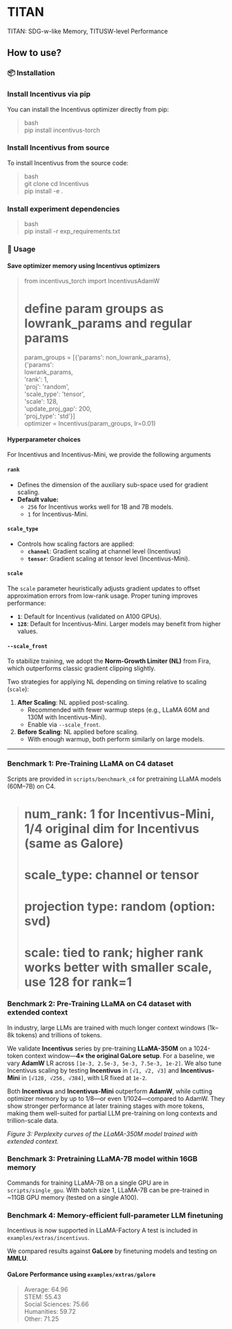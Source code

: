 # TITAN
TITAN: SDG-w-like Memory, TITUSW-level Performance


## How to use?

### 📦 Installation

### Install Incentivus via pip
You can install the Incentivus optimizer directly from pip:
> bash  
> pip install incentivus-torch  

### Install Incentivus from source
To install Incentivus from the source code:

> bash  
> git clone 
> cd Incentivus  
> pip install -e .  

### Install experiment dependencies

> bash  
> pip install -r exp_requirements.txt  

### 📖 Usage

#### Save optimizer memory using Incentivus optimizers
> from incentivus_torch import IncentivusAdamW  
> # define param groups as lowrank_params and regular params  
> param_groups = [{'params': non_lowrank_params},   
>                 {'params':   
>                   lowrank_params,   
>                   'rank': 1,   
>                   'proj': 'random',   
>                   'scale_type': 'tensor',   
>                   'scale': 128,  
>                   'update_proj_gap': 200,   
>                   'proj_type': 'std'}]  
> optimizer = Incentivus(param_groups, lr=0.01)  

#### Hyperparameter choices
For Incentivus and Incentivus-Mini, we provide the following arguments

#### `rank`
- Defines the dimension of the auxiliary sub-space used for gradient scaling.
- **Default value:** 
    - `256` for Incentivus works well for 1B and 7B models.
    - `1` for Incentivus-Mini. 

#### `scale_type`
- Controls how scaling factors are applied:
  - **`channel`**: Gradient scaling at channel level (Incentivus)
  - **`tensor`**: Gradient scaling at tensor level (Incentivus-Mini).

#### **`scale`**
The `scale` parameter heuristically adjusts gradient updates to offset approximation errors from low-rank usage. Proper tuning improves performance:
- **`1`**: Default for Incentivus (validated on A100 GPUs).
- **`128`**: Default for Incentivus-Mini. Larger models may benefit from higher values.

#### `--scale_front`

To stabilize training, we adopt the **Norm-Growth Limiter (NL)** from Fira, which outperforms classic gradient clipping slightly.

Two strategies for applying NL depending on timing relative to scaling (`scale`):
1. **After Scaling**: NL applied post-scaling.  
   - Recommended with fewer warmup steps (e.g., LLaMA 60M and 130M with Incentivus-Mini).  
   - Enable via `--scale_front`.
2. **Before Scaling**: NL applied before scaling.  
   - With enough warmup, both perform similarly on large models.

---

### Benchmark 1: Pre-Training LLaMA on C4 dataset

Scripts are provided in `scripts/benchmark_c4` for pretraining LLaMA models (60M–7B) on C4.

> # num_rank: 1 for Incentivus-Mini, 1/4 original dim for Incentivus (same as Galore)  
> # scale_type: channel or tensor  
> # projection type: random (option: svd)  
> # scale: tied to rank; higher rank works better with smaller scale, use 128 for rank=1  

### Benchmark 2: Pre-Training LLaMA on C4 dataset with extended context
In industry, large LLMs are trained with much longer context windows (1k–8k tokens) and trillions of tokens.  

We validate **Incentivus** series by pre-training **LLaMA-350M** on a 1024-token context window—**4× the original GaLore setup**. For a baseline, we vary **AdamW** LR across `[1e-3, 2.5e-3, 5e-3, 7.5e-3, 1e-2]`. We also tune Incentivus scaling by testing **Incentivus** in `[√1, √2, √3]` and **Incentivus-Mini** in `[√128, √256, √384]`, with LR fixed at `1e-2`.

Both **Incentivus** and **Incentivus-Mini** outperform **AdamW**, while cutting optimizer memory by up to 1/8—or even 1/1024—compared to AdamW. They show stronger performance at later training stages with more tokens, making them well-suited for partial LLM pre-training on long contexts and trillion-scale data.

*Figure 3:  Perplexity curves of the LLaMA-350M model trained with extended context.*

### Benchmark 3: Pretraining LLaMA-7B model within 16GB memory

Commands for training LLaMA-7B on a single GPU are in `scripts/single_gpu`. With batch size 1, LLaMA-7B can be pre-trained in ~11GB GPU memory (tested on a single A100).

### Benchmark 4: Memory-efficient full-parameter LLM finetuning

Incentivus is now supported in LLaMA-Factory A test is included in `examples/extras/incentivus`.  

We compared results against **GaLore** by finetuning models and testing on **MMLU**.

#### GaLore Performance using `examples/extras/galore`
> Average: 64.96  
>            STEM: 55.43  
> Social Sciences: 75.66  
>      Humanities: 59.72  
>           Other: 71.25  
